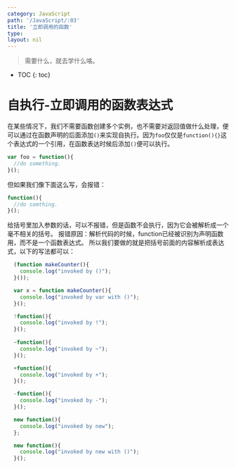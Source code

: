 ```yaml
---
category: JavaScript
path: '/JavaScript/:03'
title: '立即调用的函数'
type: 
layout: nil
---
```


> 需要什么，就去学什么咯。

* TOC
{: toc}

# 自执行-立即调用的函数表达式
在某些情况下，我们不需要函数创建多个实例，也不需要对返回值做什么处理，便可以通过在函数声明的后面添加`()`来实现自执行。因为`foo`仅仅是`function(){}`这个表达式的一个引用，在函数表达时候后添加`()`便可以执行。
```JavaScript
var foo = function(){
  //do something.
}();
```
但如果我们像下面这么写，会报错：

```JavaScript
function(){
  //do somthing.
}();
```

给括号里加入参数的话，可以不报错，但是函数不会执行，因为它会被解析成一个毫不相关的括号。
报错原因：解析代码的时候，function已经被识别为声明函数用，而不是一个函数表达式。
所以我们要做的就是把括号前面的内容解析成表达式，以下的写法都可以：
```JavaScript
  (function makeCounter(){
    console.log("invoked by ()");
  }());

  var x = function makeCounter(){
    console.log("invoked by var with ()");
  }();

  !function(){
    console.log("invoked by !");
  }();
  
  ~function(){
    console.log("invoked by ~");
  }();

  +function(){
    console.log("invoked by +");
  }();

  -function(){
    console.log("invoked by -");
  }();

  new function(){
    console.log("invoked by new");
  };

  new function(){
    console.log("invoked by new with ()");
  }();
```
